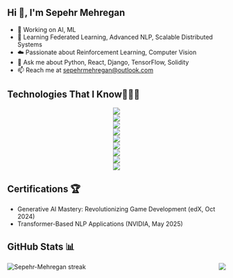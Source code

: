 ## Hi 👋, I'm Sepehr Mehregan


- 🔭 Working on AI, ML
- 🌱 Learning Federated Learning, Advanced NLP, Scalable Distributed Systems
- ☁️ Passionate about Reinforcement Learning, Computer Vision
- 💬 Ask me about Python, React, Django, TensorFlow, Solidity
- 📫 Reach me at sepehrmehregan@outlook.com


## Technologies That I Know👨🏻‍💻

<p align="center">
  <a href="https://skillicons.dev">
    <!-- Code Editors/IDEs -->
    <img src="https://skillicons.dev/icons?i=vscode&perline=14" /><br>
    <!-- Version Control -->
    <img src="https://skillicons.dev/icons?i=git,github&perline=14" /><br>
    <!-- Programming Languages -->
    <img src="https://skillicons.dev/icons?i=cpp,cs,py,js&perline=14" /><br>
    <!-- Machine Learning/Deep Learning Frameworks -->
    <img src="https://skillicons.dev/icons?i=tensorflow,pytorch&perline=14" /><br>
    <!-- Web Development (Frontend) -->
    <img src="https://skillicons.dev/icons?i=html,css,react&perline=14" /><br>
    <!-- Web Development (Backend/Frameworks) -->
    <img src="https://skillicons.dev/icons?i=django,nodejs&perline=14" /><br>
    <!-- Databases -->
    <img src="https://skillicons.dev/icons?i=mongodb,mysql&perline=14" /><br>
    <!-- API Testing -->
    <img src="https://skillicons.dev/icons?i=postman&perline=14" /><br>
    <!-- Design/UI Tools -->
    <img src="https://skillicons.dev/icons?i=figma&perline=14" />
  </a>
</p>


## Certifications 🏆
 - Generative AI Mastery: Revolutionizing Game Development (edX, Oct 2024)
 - Transformer-Based NLP Applications (NVIDIA, May 2025)
## GitHub Stats 📊
<td width="50%" align="center">
  
  <img  align="right"  src="https://github-readme-stats.anuraghazra1.vercel.app/api/top-langs/?username=Sepehr-Mehregan&theme=dark&hide_border=false&no-bg=true&no-frame=true&langs_count=10"/>
  <img  title="🔥 Get streak stats for your profile at git.io/streak-stats" alt="Sepehr-Mehregan streak" src="https://github-readme-streak-stats.herokuapp.com/?user=Sepehr-Mehregan&theme=dark&hide_border=false" /> 
</td>
